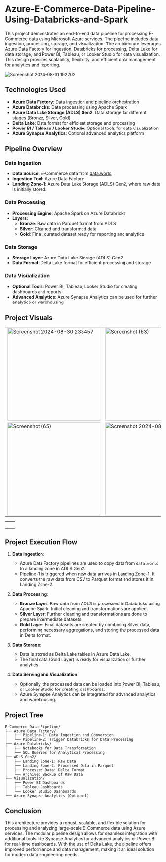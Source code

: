 # Azure-E-Commerce-Data-Pipeline-Using-Databricks-and-Spark

This project demonstrates an end-to-end data pipeline for processing E-Commerce data using Microsoft Azure services. The pipeline includes data ingestion, processing, storage, and visualization. The architecture leverages Azure Data Factory for ingestion, Databricks for processing, Delta Lake for data storage, and Power BI, Tableau, or Looker Studio for data visualization. This design provides scalability, flexibility, and efficient data management for analytics and reporting.

![Screenshot 2024-08-31 192202](https://github.com/user-attachments/assets/8f44258d-247c-439f-a096-8912e62b6eda)


## Technologies Used

- **Azure Data Factory**: Data ingestion and pipeline orchestration
- **Azure Databricks**: Data processing using Apache Spark
- **Azure Data Lake Storage (ADLS) Gen2**: Data storage for different stages (Bronze, Silver, Gold)
- **Delta Lake**: Data format for efficient storage and processing
- **Power BI / Tableau / Looker Studio**: Optional tools for data visualization
- **Azure Synapse Analytics**: Optional advanced analytics platform

## Pipeline Overview

### Data Ingestion

- **Data Source**: E-Commerce data from [data.world](https://data.world/jfreex/e-commerce-users-of-a-french-c2c-fashion-store)
- **Ingestion Tool**: Azure Data Factory
- **Landing Zone-1**: Azure Data Lake Storage (ADLS) Gen2, where raw data is initially stored.

### Data Processing

- **Processing Engine**: Apache Spark on Azure Databricks
- **Layers**:
  - **Bronze**: Raw data in Parquet format from ADLS
  - **Silver**: Cleaned and transformed data
  - **Gold**: Final, curated dataset ready for reporting and analytics

### Data Storage

- **Storage Layer**: Azure Data Lake Storage (ADLS) Gen2
- **Data Format**: Delta Lake format for efficient processing and storage

### Data Visualization

- **Optional Tools**: Power BI, Tableau, Looker Studio for creating dashboards and reports
- **Advanced Analytics**: Azure Synapse Analytics can be used for further analytics or warehousing

## Project Visuals

<div align="center">

<table>
  <tr>
    <td><img src="https://github.com/user-attachments/assets/e24c061f-b549-41ce-b7d0-77356b1b259a" alt="Screenshot 2024-08-30 233457" width="300"/></td>
    <td><img src="https://github.com/user-attachments/assets/01de6b8f-e325-4cb0-8791-f41ec1a2c266" alt="Screenshot (63)" width="300"/></td>
    <td><img src="https://github.com/user-attachments/assets/246c7cff-f552-4ec4-ad99-83ee408a26e6" alt="Screenshot 2024-08-27 194552" width="300"/></td>
  </tr>
  <tr>
    <td><img src="https://github.com/user-attachments/assets/e99b0350-1bcf-4b4d-a31f-d06dbaf729cf" alt="Screenshot (65)" width="300"/></td>
    <td><img src="https://github.com/user-attachments/assets/01a3cb12-b62b-4e01-80b7-71b10cc49639" alt="Screenshot 2024-08-30 233522" width="300"/></td>
    <td><img src="https://github.com/user-attachments/assets/dc646e29-25c6-4f37-bc39-61d139197ef3" alt="Screenshot 2024-08-30 233745" width="300"/></td>
  </tr>
</table>

</div>

<table>
    <td>
      <p><a href="https://github.com/user-attachments/assets/db743b45-d7ca-4322-a6e4-ba0980d01d10"></a></p>
    </td>
    <td>
      <p><a href="https://github.com/user-attachments/assets/8e898119-33f3-44e5-bccc-f76125a7e3f1"></a></p>
    </td>
</table>



## Project Execution Flow

1. **Data Ingestion**:
   - Azure Data Factory pipelines are used to copy data from `data.world` to a landing zone in ADLS Gen2.
   - Pipeline-1 is triggered when new data arrives in Landing Zone-1. It converts the raw data from CSV to Parquet format and stores it in Landing Zone-2.

2. **Data Processing**:
   - **Bronze Layer**: Raw data from ADLS is processed in Databricks using Apache Spark. Initial cleaning and transformations are applied.
   - **Silver Layer**: Further cleaning and transformations are done to prepare intermediate datasets.
   - **Gold Layer**: Final datasets are created by combining Silver data, performing necessary aggregations, and storing the processed data in Delta format.

3. **Data Storage**:
   - Data is stored as Delta Lake tables in Azure Data Lake.
   - The final data (Gold Layer) is ready for visualization or further analytics.

4. **Data Serving and Visualization**:
   - Optionally, the processed data can be loaded into Power BI, Tableau, or Looker Studio for creating dashboards.
   - Azure Synapse Analytics can be integrated for advanced analytics and warehousing.

## Project Tree

```plaintext
E-Commerce Data Pipeline/
├── Azure Data Factory/
│   ├── Pipeline-1: Data Ingestion and Conversion
│   └── Pipeline-2: Trigger Databricks for Data Processing
├── Azure Databricks/
│   ├── Notebooks for Data Transformation
│   └── SQL Queries for Analytical Processing
├── ADLS Gen2/
│   ├── Landing Zone-1: Raw Data
│   ├── Landing Zone-2: Processed Data in Parquet
│   ├── Processed Data: Delta Format
│   └── Archive: Backup of Raw Data
├── Visualization/
│   ├── Power BI Dashboards
│   ├── Tableau Dashboards
│   └── Looker Studio Dashboards
└── Azure Synapse Analytics (Optional)
```


## Conclusion

This architecture provides a robust, scalable, and flexible solution for processing and analyzing large-scale E-Commerce data using Azure services. The modular pipeline design allows for seamless integration with additional tools like Synapse Analytics for advanced analytics or Power BI for real-time dashboards. With the use of Delta Lake, the pipeline offers improved performance and data management, making it an ideal solution for modern data engineering needs.
